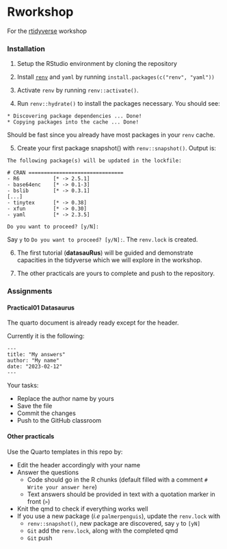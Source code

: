 # Rworkshop

For the [rtidyverse](https://rworkshop.uni.lu) workshop 

### Installation

1. Setup the RStudio environment by cloning the repository

2. Install [`renv`](https://rstudio.github.io/renv/articles/renv.html) and `yaml` by running `install.packages(c("renv", "yaml"))`

3. Activate `renv` by running `renv::activate()`. 

4. Run `renv::hydrate()` to install the packages necessary. You should see:

```
* Discovering package dependencies ... Done!
* Copying packages into the cache ... Done!
```

Should be fast since you already have most packages in your `renv` cache.

5. Create your first package snapshot() with `renv::snapshot()`. Output is:

```
The following package(s) will be updated in the lockfile:

# CRAN ===============================
- R6           [* -> 2.5.1]
- base64enc    [* -> 0.1-3]
- bslib        [* -> 0.3.1]
[...]
- tinytex      [* -> 0.38]
- xfun         [* -> 0.30]
- yaml         [* -> 2.3.5]

Do you want to proceed? [y/N]: 
```

Say `y` to `Do you want to proceed? [y/N]:`. The `renv.lock` is created.

6. The first tutorial (**datasauRus**) will be guided and demonstrate capacities in the tidyverse which we will explore in the workshop.

7. The other practicals are yours to complete and push to the repository. 

### Assignments

#### Practical01 Datasaurus

The quarto document is already ready except for the header.


Currently it is the following:

~~~
---
title: "My answers"
author: "My name"
date: "2023-02-12"
---
~~~

Your tasks:

- Replace the author name by yours
- Save the file
- Commit the changes
- Push to the GitHub classroom

#### Other practicals

Use the Quarto templates in this repo by:

- Edit the header accordingly with your name
- Answer the questions
  - Code should go in the R chunks (default filled with a comment `# Write your answer here`) 
  - Text answers should be provided in text with a quotation marker in front (`>`)
- Knit the qmd to check if everything works well
- If you use a new package (_i.e_ `palmerpenguis`), update the `renv.lock` with 
    + `renv::snapshot()`, new package are discovered, say `y` to `[yN]`
    + `Git` add the `renv.lock`, along with the completed qmd
    + `Git` push
